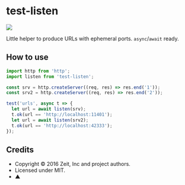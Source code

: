 # test-listen

![](https://cldup.com/xkoIJR2s2f.svg)

Little helper to produce URLs with ephemeral ports. `async`/`await` ready.

## How to use

```js
import http from 'http';
import listen from 'test-listen';

const srv = http.createServer((req, res) => res.end('1'));
const srv2 = http.createServer((req, res) => res.end('2'));

test('urls', async t => {
  let url = await listen(srv);
  t.ok(url == 'http://localhost:11401');
  let url = await listen(srv2);
  t.ok(url == 'http://localhost:42333');
});
```

## Credits

- Copyright © 2016 Zeit, Inc and project authors.
- Licensed under MIT.
- ▲
